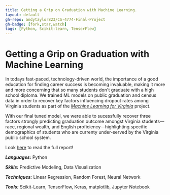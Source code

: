 ```yaml
---
title: Getting a Grip on Graduation with Machine Learning.
layout: default
gh-repo: andytaylor823/CS-4774-Final-Project
gh-badge: [fork,star,watch]
tags: [Python, Scikit-learn, TensorFlow]
---
```


# Getting a Grip on Graduation with Machine Learning

In todays fast-paced, technology-driven world, the importance of a good education for finding career success is becoming invaluable, making it more and more concerning that so many students don't graduate with a high school diploma. We trained ML models on public graduation and census data in order to recover key factors influencing dropout rates among Virginia students as part of the [*Machine Learning for Virginia*](https://nrichnguyen.wixsite.com/ml4va) project.

With our final tuned model, we were able to sucessfully recover three factors strongly predicting graduation outcome amongst Virginia students—race, regional wealth, and English proficiency—highlighting specific demographics of students who are currenty under-served by the Virginia public school system.

Look [here](https://drive.google.com/file/d/1wYnA9nVOT2S82g8UzkpO5PzqIgNdWy7N/view?usp=sharing) to read the full report!

***Languages:*** Python

***Skills:*** Predictive Modeling, Data Visualization

***Techniques:*** Linear Regression, Random Forest, Neural Network

***Tools:*** Scikit-Learn, TensorFlow, Keras, matplotlib, Jupyter Notebook